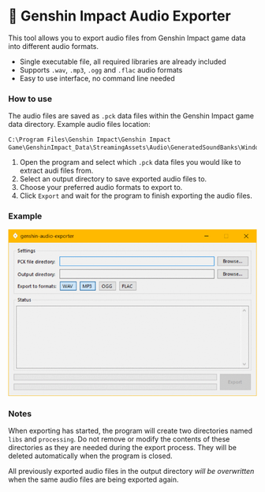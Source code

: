 # 🎼 Genshin Impact Audio Exporter
This tool allows you to export audio files from Genshin Impact game data into different audio formats.

- Single executable file, all required libraries are already included
- Supports `.wav`, `.mp3`, `.ogg` and `.flac` audio formats
- Easy to use interface, no command line needed

### How to use

The audio files are saved as `.pck` data files within the Genshin Impact game data directory.
Example audio files location:
```
C:\Program Files\Genshin Impact\Genshin Impact Game\GenshinImpact_Data\StreamingAssets\Audio\GeneratedSoundBanks\Windows
```

1. Open the program and select which  `.pck` data files you would like to extract audi files from.
2. Select an output directory to save exported audio files to.
3. Choose your preferred audio formats to export to.
4. Click `Export` and wait for the program to finish exporting the audio files.


### Example

![Example](example.gif?raw=true "Example")

### Notes

When exporting has started, the program will create two directories named `libs` and `processing`. Do not remove or modify the contents of these directories as they are needed during the export process. They will be deleted automatically when the program is closed.

All previously exported audio files in the output directory *will be overwritten* when the same audio files are being exported again.
